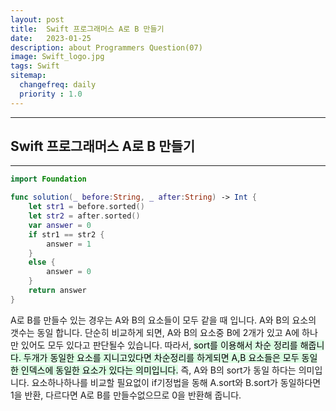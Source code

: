 ```yaml
---
layout: post
title:  Swift 프로그래머스 A로 B 만들기
date:   2023-01-25
description: about Programmers Question(07)
image: Swift_logo.jpg
tags: Swift
sitemap:
  changefreq: daily
  priority : 1.0
---
```


---
## Swift 프로그래머스 A로 B 만들기
---

```swift
import Foundation

func solution(_ before:String, _ after:String) -> Int {
    let str1 = before.sorted()
    let str2 = after.sorted()
    var answer = 0
    if str1 == str2 {
        answer = 1
    }
    else {
        answer = 0
    }
    return answer
}
```

A로 B를 만들수 있는 경우는 A와 B의 요소들이 모두 같을 때 입니다. A와 B의 요소의 갯수는 동일 합니다.
단순히 비교하게 되면, A와 B의 요소중 B에 2개가 있고 A에 하나만 있어도 모두 있다고 판단될수 있습니다.
따라서, <mark style='background-color: #dcffe4'>sort를 이용해서 차순 정리를 해줍니다. 두개가 동일한 요소를 지니고있다면 차순정리를 하게되면
A,B 요소들은 모두 동일한 인덱스에 동일한 요소가 있다는 의미입니다.</mark>
즉, A와 B의 sort가 동일 하다는 의미입니다. 요소하나하나를 비교할 필요없이 
if기정법을 동해 A.sort와 B.sort가 동일하다면 1을 반환, 다르다면 A로 B를 만들수없으므로 0을 반환해 줍니다.